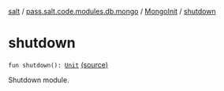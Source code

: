 [salt](../../index.md) / [pass.salt.code.modules.db.mongo](../index.md) / [MongoInit](index.md) / [shutdown](./shutdown.md)

# shutdown

`fun shutdown(): `[`Unit`](https://kotlinlang.org/api/latest/jvm/stdlib/kotlin/-unit/index.html) [(source)](https://github.com/kurbaniec-tgm/salt/tree/master/code/modules/db/mongo/MongoInit.kt#L67)

Shutdown module.

